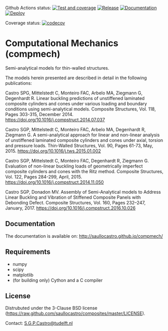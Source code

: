 Github Actions status:
[![Test and coverage](https://github.com/saullocastro/compmech/actions/workflows/pytest_and_coverage.yml/badge.svg)](https://github.com/saullocastro/compmech/actions/workflows/pytest_and_coverage.yml)
[![Release](https://github.com/saullocastro/compmech/actions/workflows/auto_release.yml/badge.svg)](https://github.com/saullocastro/compmech/actions/workflows/auto_release.yml)
[![Documentation](https://github.com/saullocastro/compmech/actions/workflows/auto_doc.yml/badge.svg)](https://github.com/saullocastro/compmech/actions/workflows/auto_doc.yml)
[![Deploy](https://github.com/saullocastro/compmech/actions/workflows/pythonpublish.yml/badge.svg)](https://github.com/saullocastro/compmech/actions/workflows/pythonpublish.yml)

Coverage status:
[![codecov](https://codecov.io/gh/saullocastro/compmech/branch/master/graph/badge.svg?token=12LJVZAYTL)](https://codecov.io/gh/saullocastro/compmech)


Computational Mechanics (compmech)
==================================

Semi-analytical models for thin-walled structures.

The models herein presented are described in detail in the following
publications:

Castro SPG, Mittelstedt C, Monteiro FAC, Arbelo MA, Ziegmann G, Degenhardt R.
Linear buckling predictions of unstiffened laminated composite cylinders and
cones under various loading and boundary conditions using semi-analytical
models. Composite Structures, Vol. 118, Pages 303-315, December 2014.
https://doi.org/10.1016/j.compstruct.2014.07.037

Castro SGP, Mittelstedt C, Monteiro FAC, Arbelo MA, Degenhardt R, Ziegmann G. A
semi-analytical approach for linear and non-linear analysis of unstiffened
laminated composite cylinders and cones under axial, torsion and pressure
loads. Thin-Walled Structures, Vol. 90, Pages 61-73, May, 2015.
https://doi.org/10.1016/j.tws.2015.01.002

Castro SGP, Mittelstedt C, Monteiro FAC, Degenhardt R, Ziegmann G. Evaluation
of non-linear buckling loads of geometrically imperfect composite cylinders and
cones with the Ritz method. Composite Structures, Vol. 122, Pages 284-299,
April, 2015. https://doi.org/10.1016/j.compstruct.2014.11.050

Castro SGP, Donadon MV. Assembly of Semi-Analytical models to Address Linear
Buckling and Vibration of Stiffened Composite Panels with Debonding Defect.
Composite Structures, Vol. 160, Pages 232–247, January, 2017.
https://doi.org/10.1016/j.compstruct.2016.10.026


Documentation
-------------

The documentation is available on: http://saullocastro.github.io/compmech/


Requirements
------------
- numpy
- scipy
- matplotlib
- (for building only) Cython and a C compiler


License
-------
Distrubuted under the 3-Clause BSD license
(https://raw.github.com/saullocastro/composites/master/LICENSE).

Contact: S.G.P.Castro@tudelft.nl
